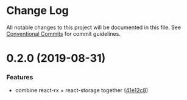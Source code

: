 # Change Log

All notable changes to this project will be documented in this file.
See [Conventional Commits](https://conventionalcommits.org) for commit guidelines.

# 0.2.0 (2019-08-31)


### Features

* combine react-rx + react-storage together ([41e12c8](https://github.com/rx-ts/react/commit/41e12c8))
